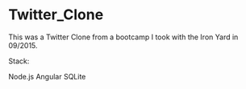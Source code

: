 # Twitter_Clone

This was a Twitter Clone from a bootcamp I took with the Iron Yard in 09/2015.   

Stack:

Node.js
Angular
SQLite
